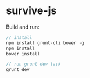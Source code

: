 # survive-js

Build and run:
```javascript
// install
npm install grunt-cli bower -g
npm install
bower install

// run grunt dev task
grunt dev
```
